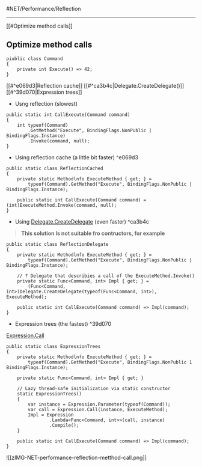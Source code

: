 #NET/Performance/Reflection

---

[[#Optimize method calls]]

## Optimize method calls

```
piublic class Command
{
	private int Execute() => 42;
}
```

[[#^e069d3|Reflection cache]]
[[#^ca3b4c|Delegate.CreateDelegate()]]
[[#^39d070|Expression trees]]

- Usng reflection (slowest)
```
public static int CallExecute(Command command)
{
	int typeof(Command)
		.GetMethod("Execute", BindingFlags.NonPublic | BindingFlags.Instance)
		.Invoke(command, null);
}

```

- Using reflection cache (a little bit faster) ^e069d3
```
public static class ReflectionCached 
{ 
	private static Methodlnfo ExecuteMethod { get; } = 
		typeof(Command).GetMethod("Execute", BindingFlags.NonPublic | BindingFlags.Instance); 
	
	public static int CallExecute(Command command) = (int)ExecuteMethod.Invoke(command, null); 
} 
```

- Using [Delegate.CreateDelegate](https://learn.microsoft.com/en-us/dotnet/api/system.delegate.createdelegate?view=net-6.0#system-delegate-createdelegate(system-type-system-reflection-methodinfo)) (even faster) ^ca3b4c

>**This solution Is not suitable fro contructors, for example**

```
public static class ReflectionDelegate 
{ 
	private static Methodlnfo ExecuteMethod { get; } = 
		typeof(Command).GetMethod("Execute", BindingFlags.NonPublic | BindingFlags.Instance);

	// ? Delegate that describies a call of the ExecuteMethod.Invoke()
	private static Func<Command, int> Impl { get; } = 
		(Func<Command, int>)Delegate.CreateDelegate(typeof(Func<Command, int>), ExecuteMethod); 
	
	public static int CallExecute(Command command) => Impl(command); 
}
```
- Expression trees (the fastest) ^39d070

[Expression.Call](https://learn.microsoft.com/en-us/dotnet/api/system.linq.expressions.expression.call?view=net-6.0#system-linq-expressions-expression-call(system-linq-expressions-expression-system-reflection-methodinfo))

```
public static class ExpressionTrees 
{ 
	private static Methodlnfo ExecuteMethod { get; } = 
		typeof(Command).GetMethod("Execute", BindingFlags.NonPublic 1 BindingFlags.Instance); 
		
	private static Func<Command, int> Impl { get; }

	// Lazy thread-safe initialization via static constructor
	static ExpressionTrees()
	{ 
		var instance = Expression.Parameter(typeof(Command)); 
		var call = Expression.Call(instance, ExecuteMethod); 
		Impl = Expression
				.Lambda<Func<Command, int>>(call, instance)
				.Compile();
	} 
	
	public static int CallExecute(Command command) => Impl(command); 
}
```

![[zIMG-NET-performance-reflection-metthod-call.png]]